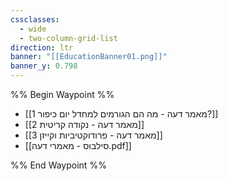 ```yaml
---
cssclasses:
  - wide
  - two-column-grid-list
direction: ltr
banner: "[[EducationBanner01.png]]"
banner_y: 0.798
---
```


%% Begin Waypoint %%
- [[1 מאמר דעה - מה הם הגורמים למחדל יום כיפור?]]
- [[2 מאמר דעה - נקודה קריטית]]
- [[3 מאמר דעה - פרודוקטיביות וקייזן]]
- [[סילבוס - מאמרי דעה.pdf]]

%% End Waypoint %%